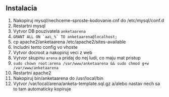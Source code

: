 Instalacia
----------

1. Nakopiruj mysql/nechceme-sproste-kodovanie.cnf do /etc/mysql/conf.d
2. Restartni mysql
3. Vytvor DB pouzivatela `anketaarena`
4. ```GRANT ALL ON `aa\_%` TO anketaarena@localhost;```
5. cp apache2/anketaarena /etc/apache2/sites-available
6. Includni tento config vo vhoste
7. Vytvor docroot a nakopiruj veci z web
8. Vytvor skupinu `arena` a pridaj do nej ludi, co maju mat pristup
9. `sudo chown root:arena /var/www/anketaarena && sudo chmod g+w /var/www/anketaarena`
10. Restartni apache2
11. Nakopiruj bin/anketaarena do /usr/local/bin
12. Vytvor /var/local/arena/anketa-template.sql.gz a/alebo nastav nech sa to tam automaticky kopiruje
